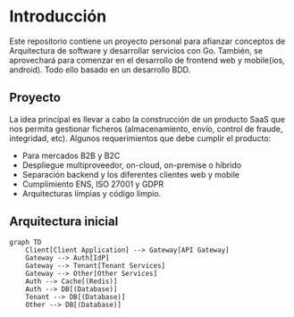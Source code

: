 # Introducción

Este repositorio contiene un proyecto personal para afianzar conceptos de Arquitectura de software y desarrollar servicios con Go. También, se aprovechará para comenzar en el desarrollo de frontend web y mobile(ios, android). Todo ello basado en un desarrollo BDD.

## Proyecto

La idea principal es llevar a cabo la construcción de un producto SaaS que nos permita gestionar ficheros (almacenamiento, envío, control de fraude, integridad, etc).
Algunos requerimientos que debe cumplir el producto:
- Para mercados B2B y B2C
- Despliegue multiproveedor, on-cloud, on-premise o híbrido
- Separación backend y los diferentes clientes web y mobile
- Cumplimiento ENS, ISO 27001 y GDPR
- Arquitecturas límpias y código límpio.

## Arquitectura inicial

```mermaid
graph TD
    Client[Client Application] --> Gateway[API Gateway]
    Gateway --> Auth[IdP]
    Gateway --> Tenant[Tenant Services]
    Gateway --> Other[Other Services]
    Auth --> Cache[(Redis)]
    Auth --> DB[(Database)]
    Tenant --> DB[(Database)]
    Other --> DB[(Database)]

```